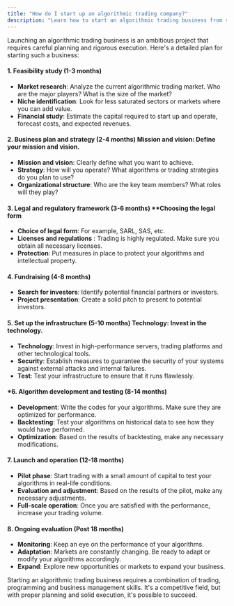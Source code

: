 ```yaml
---
title: "How do I start up an algorithmic trading company?"
description: "Learn how to start an algorithmic trading business from scratch with this comprehensive 8-step guide. Covering feasibility study, business planning, legal framework, fundraising, infrastructure setup, algorithm development, launch, and ongoing evaluation."
---
```




Launching an algorithmic trading business is an ambitious project that requires careful planning and rigorous execution. Here's a detailed plan for starting such a business:

#### 1. Feasibility study (1-3 months)

- **Market research**: Analyze the current algorithmic trading market. Who are the major players? What is the size of the market?
- **Niche identification**: Look for less saturated sectors or markets where you can add value.
- **Financial study**: Estimate the capital required to start up and operate, forecast costs, and expected revenues.

#### 2. Business plan and strategy (2-4 months) **Mission and vision**: Define your mission and vision.

- **Mission and vision**: Clearly define what you want to achieve.
- **Strategy**: How will you operate? What algorithms or trading strategies do you plan to use?
- **Organizational structure**: Who are the key team members? What roles will they play?

#### 3. Legal and regulatory framework (3-6 months) **Choosing the legal form

- **Choice of legal form**: For example, SARL, SAS, etc.
- **Licenses and regulations** : Trading is highly regulated. Make sure you obtain all necessary licenses.
- **Protection**: Put measures in place to protect your algorithms and intellectual property.

#### 4. Fundraising (4-8 months)

- **Search for investors**: Identify potential financial partners or investors.
- **Project presentation**: Create a solid pitch to present to potential investors.

#### 5. Set up the infrastructure (5-10 months) **Technology**: Invest in the technology.

- **Technology**: Invest in high-performance servers, trading platforms and other technological tools.
- **Security**: Establish measures to guarantee the security of your systems against external attacks and internal failures.
- **Test**: Test your infrastructure to ensure that it runs flawlessly.

#### *6. Algorithm development and testing (8-14 months)

- **Development**: Write the codes for your algorithms. Make sure they are optimized for performance.
- **Backtesting**: Test your algorithms on historical data to see how they would have performed.
- **Optimization**: Based on the results of backtesting, make any necessary modifications.

#### 7. Launch and operation (12-18 months)

- **Pilot phase**: Start trading with a small amount of capital to test your algorithms in real-life conditions.
- **Evaluation and adjustment**: Based on the results of the pilot, make any necessary adjustments.
- **Full-scale operation**: Once you are satisfied with the performance, increase your trading volume.

#### 8. Ongoing evaluation (Post 18 months)

- **Monitoring**: Keep an eye on the performance of your algorithms.
- **Adaptation**: Markets are constantly changing. Be ready to adapt or modify your algorithms accordingly.
- **Expand**: Explore new opportunities or markets to expand your business.

Starting an algorithmic trading business requires a combination of trading, programming and business management skills. It's a competitive field, but with proper planning and solid execution, it's possible to succeed.

